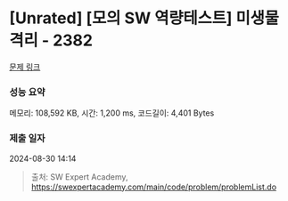 # [Unrated] [모의 SW 역량테스트] 미생물 격리 - 2382 

[문제 링크](https://swexpertacademy.com/main/code/problem/problemDetail.do?contestProbId=AV597vbqAH0DFAVl) 

### 성능 요약

메모리: 108,592 KB, 시간: 1,200 ms, 코드길이: 4,401 Bytes

### 제출 일자

2024-08-30 14:14



> 출처: SW Expert Academy, https://swexpertacademy.com/main/code/problem/problemList.do